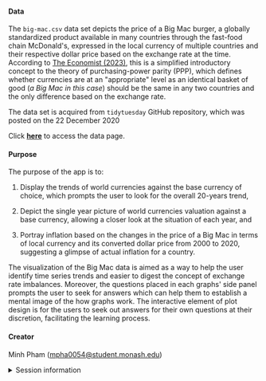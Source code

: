 
#### Data

The `big-mac.csv` data set depicts the price of a Big Mac burger, a globally standardized product available in many countries through the fast-food chain McDonald's, expressed in the local currency of multiple countries and their respective dollar price based on the exchange rate at the time. According to [The Economist (2023)](https://www.economist.com/bigmacindex/2023), this is a simplified introductory concept to the theory of purchasing-power parity (PPP), which defines whether currencies are at an "appropriate" level as an identical basket of good (*a Big Mac in this case*) should be the same in any two countries and the only difference based on the exchange rate. 

The data set is acquired from `tidytuesday` GitHub repository, which was posted on the 22 December 2020

Click [**here**](https://github.com/rfordatascience/tidytuesday/blob/master/data/2020/2020-12-22/big-mac.csv) to access the data page. 

#### Purpose

The purpose of the app is to:

1. Display the trends of world currencies against the base currency of choice, which prompts the user to look for the overall 20-years trend,

2. Depict the single year picture of world currencies valuation against a base currency, allowing a closer look at the situation of each year, and

3. Portray inflation based on the changes in the price of a Big Mac in terms of local currency and its converted dollar price from 2000 to 2020, suggesting a glimpse of actual inflation for a country.

The visualization of the Big Mac data is aimed as a way to help the user identify time series trends and easier to digest the concept of exchange rate imbalances. Moreover, the questions placed in each graphs' side panel prompts the user to seek for answers which can help them to establish a mental image of the how graphs work. The interactive element of plot design is for the users to seek out answers for their own questions at their discretion, facilitating the learning process.

#### Creator

Minh Pham (mpha0054@student.monash.edu)

<details>
<summary>Session information</summary>

```
## ─ Session info ──────────────────────────────────────────────────────────────────────────────
##  setting  value
##  version  R version 4.2.2 (2022-10-31 ucrt)
##  os       Windows 10 x64 (build 22621)
##  system   x86_64, mingw32
##  ui       RStudio
##  language (EN)
##  collate  English_United States.utf8
##  ctype    English_United States.utf8
##  tz       Australia/Sydney
##  date     2023-10-04
##  rstudio  2023.06.2+561 Mountain Hydrangea (desktop)
##  pandoc   NA
## 
## ─ Packages ──────────────────────────────────────────────────────────────────────────────────
##  ! package      * version date (UTC) lib source
##    brio           1.1.3   2021-11-30 [1] CRAN (R 4.2.3)
##    bslib          0.4.2   2022-12-16 [1] CRAN (R 4.2.2)
##    cachem         1.0.8   2023-05-01 [1] CRAN (R 4.2.3)
##    callr          3.7.3   2022-11-02 [1] CRAN (R 4.2.2)
##    cli            3.6.1   2023-03-23 [1] CRAN (R 4.2.3)
##    colorspace     2.1-0   2023-01-23 [1] CRAN (R 4.2.2)
##    commonmark     1.8.1   2022-10-14 [1] CRAN (R 4.2.2)
##    crayon         1.5.2   2022-09-29 [1] CRAN (R 4.2.2)
##    crosstalk      1.2.0   2021-11-04 [1] CRAN (R 4.2.3)
##    curl           5.0.0   2023-01-12 [1] CRAN (R 4.2.2)
##    data.table     1.14.8  2023-02-17 [1] CRAN (R 4.2.2)
##    desc           1.4.2   2022-09-08 [1] CRAN (R 4.2.3)
##    devtools       2.4.5   2022-10-11 [1] CRAN (R 4.2.3)
##    digest         0.6.31  2022-12-11 [1] CRAN (R 4.2.2)
##    dplyr        * 1.1.2   2023-04-20 [1] CRAN (R 4.2.3)
##    ellipsis       0.3.2   2021-04-29 [1] CRAN (R 4.2.2)
##    evaluate       0.21    2023-05-05 [1] CRAN (R 4.2.3)
##    fansi          1.0.4   2023-01-22 [1] CRAN (R 4.2.2)
##    farver         2.1.1   2022-07-06 [1] CRAN (R 4.2.2)
##    fastmap        1.1.1   2023-02-24 [1] CRAN (R 4.2.2)
##    forcats      * 1.0.0   2023-01-29 [1] CRAN (R 4.2.3)
##    fs             1.6.2   2023-04-25 [1] CRAN (R 4.2.3)
##    generics       0.1.3   2022-07-05 [1] CRAN (R 4.2.2)
##    ggplot2      * 3.4.1   2023-02-10 [1] CRAN (R 4.2.2)
##    glue           1.6.2   2022-02-24 [1] CRAN (R 4.2.2)
##    gtable         0.3.4   2023-08-21 [1] CRAN (R 4.2.3)
##    hms            1.1.3   2023-03-21 [1] CRAN (R 4.2.3)
##    htmltools      0.5.5   2023-03-23 [1] CRAN (R 4.2.3)
##    htmlwidgets    1.6.2   2023-03-17 [1] CRAN (R 4.2.3)
##    httpuv         1.6.11  2023-05-11 [1] CRAN (R 4.2.3)
##    httr           1.4.7   2023-08-15 [1] CRAN (R 4.2.3)
##    jquerylib      0.1.4   2021-04-26 [1] CRAN (R 4.2.2)
##    jsonlite       1.8.4   2022-12-06 [1] CRAN (R 4.2.2)
##    knitr          1.42    2023-01-25 [1] CRAN (R 4.2.2)
##    labeling       0.4.3   2023-08-29 [1] CRAN (R 4.2.3)
##    later          1.3.1   2023-05-02 [1] CRAN (R 4.2.3)
##    lazyeval       0.2.2   2019-03-15 [1] CRAN (R 4.2.3)
##    lifecycle      1.0.3   2022-10-07 [1] CRAN (R 4.2.2)
##    lubridate    * 1.9.2   2023-02-10 [1] CRAN (R 4.2.2)
##  R maccaindex   * 1.0.0   <NA>       [?] <NA>
##    magrittr       2.0.3   2022-03-30 [1] CRAN (R 4.2.2)
##    markdown       1.5     2023-01-31 [1] CRAN (R 4.2.2)
##    memoise        2.0.1   2021-11-26 [1] CRAN (R 4.2.2)
##    mime           0.12    2021-09-28 [1] CRAN (R 4.2.0)
##    miniUI         0.1.1.1 2018-05-18 [1] CRAN (R 4.2.2)
##    munsell        0.5.0   2018-06-12 [1] CRAN (R 4.2.2)
##    pillar         1.9.0   2023-03-22 [1] CRAN (R 4.2.3)
##    pkgbuild       1.4.2   2023-06-26 [1] CRAN (R 4.2.3)
##    pkgconfig      2.0.3   2019-09-22 [1] CRAN (R 4.2.2)
##    pkgload        1.3.2   2022-11-16 [1] CRAN (R 4.2.3)
##    plotly       * 4.10.2  2023-06-03 [1] CRAN (R 4.2.3)
##    prettyunits    1.1.1   2020-01-24 [1] CRAN (R 4.2.2)
##    processx       3.8.0   2022-10-26 [1] CRAN (R 4.2.2)
##    profvis        0.3.8   2023-05-02 [1] CRAN (R 4.2.3)
##    promises       1.2.0.1 2021-02-11 [1] CRAN (R 4.2.3)
##    ps             1.7.2   2022-10-26 [1] CRAN (R 4.2.2)
##    purrr        * 1.0.1   2023-01-10 [1] CRAN (R 4.2.2)
##    R6             2.5.1   2021-08-19 [1] CRAN (R 4.2.2)
##    rcmdcheck      1.4.0   2021-09-27 [1] CRAN (R 4.2.3)
##    Rcpp           1.0.10  2023-01-22 [1] CRAN (R 4.2.2)
##    readr        * 2.1.4   2023-02-10 [1] CRAN (R 4.2.2)
##    remotes        2.4.2   2021-11-30 [1] CRAN (R 4.2.3)
##    rlang          1.1.0   2023-03-14 [1] CRAN (R 4.2.3)
##    roxygen2       7.2.3   2022-12-08 [1] CRAN (R 4.2.3)
##    rprojroot      2.0.3   2022-04-02 [1] CRAN (R 4.2.2)
##    rsconnect      1.0.1   2023-07-20 [1] CRAN (R 4.2.2)
##    rstudioapi     0.14    2022-08-22 [1] CRAN (R 4.2.2)
##    sass           0.4.6   2023-05-03 [1] CRAN (R 4.2.3)
##    scales         1.2.1   2022-08-20 [1] CRAN (R 4.2.3)
##    sessioninfo    1.2.2   2021-12-06 [1] CRAN (R 4.2.3)
##    shiny        * 1.7.4   2022-12-15 [1] CRAN (R 4.2.3)
##    shinythemes  * 1.2.0   2021-01-25 [1] CRAN (R 4.2.3)
##    shinyWidgets * 0.7.6   2023-01-08 [1] CRAN (R 4.2.3)
##    stringi        1.7.12  2023-01-11 [1] CRAN (R 4.2.2)
##    stringr      * 1.5.0   2022-12-02 [1] CRAN (R 4.2.2)
##    testthat       3.1.7   2023-03-12 [1] CRAN (R 4.2.3)
##    tibble       * 3.2.1   2023-03-20 [1] CRAN (R 4.2.3)
##    tidyr        * 1.3.0   2023-01-24 [1] CRAN (R 4.2.2)
##    tidyselect     1.2.0   2022-10-10 [1] CRAN (R 4.2.2)
##    tidyverse    * 2.0.0   2023-02-22 [1] CRAN (R 4.2.3)
##    timechange     0.2.0   2023-01-11 [1] CRAN (R 4.2.2)
##    tzdb           0.3.0   2022-03-28 [1] CRAN (R 4.2.2)
##    urlchecker     1.0.1   2021-11-30 [1] CRAN (R 4.2.3)
##    usethis        2.2.2   2023-07-06 [1] CRAN (R 4.2.3)
##    utf8           1.2.3   2023-01-31 [1] CRAN (R 4.2.2)
##    vctrs          0.6.2   2023-04-19 [1] CRAN (R 4.2.3)
##    viridisLite    0.4.1   2022-08-22 [1] CRAN (R 4.2.2)
##    withr          2.5.0   2022-03-03 [1] CRAN (R 4.2.2)
##    xfun           0.39    2023-04-20 [1] CRAN (R 4.2.3)
##    xml2           1.3.3   2021-11-30 [1] CRAN (R 4.2.2)
##    xopen          1.0.0   2018-09-17 [1] CRAN (R 4.2.3)
##    xtable         1.8-4   2019-04-21 [1] CRAN (R 4.2.3)
##    yaml           2.3.7   2023-01-23 [1] CRAN (R 4.2.2)
## 
##  [1] C:/Users/Admin/AppData/Local/R/win-library/4.2
##  [2] C:/Program Files/R/R-4.2.2/library
## 
##  R ── Package was removed from disk.
## 
## ─────────────────────────────────────────────────────────────────────────────────────────────
```
</details>
